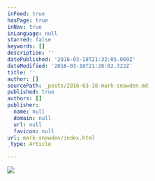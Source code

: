 ```yaml
---
inFeed: true
hasPage: true
inNav: true
inLanguage: null
starred: false
keywords: []
description: ''
datePublished: '2016-03-18T21:32:05.069Z'
dateModified: '2016-03-18T21:28:02.322Z'
title: ''
author: []
sourcePath: _posts/2016-03-18-mark-snowden.md
published: true
authors: []
publisher:
  name: null
  domain: null
  url: null
  favicon: null
url: mark-snowden/index.html
_type: Article

---
```

![](https://the-grid-user-content.s3-us-west-2.amazonaws.com/9faef749-c474-4ff3-a701-a12f23080c8d.jpg)
